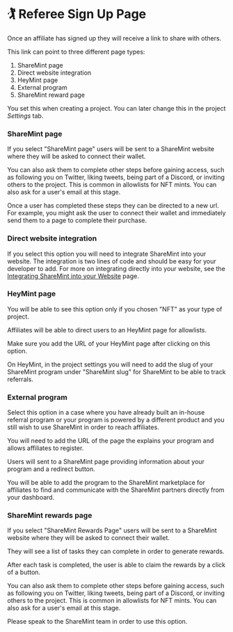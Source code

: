 # 🏌 Referee Sign Up Page

Once an affiliate has signed up they will receive a link to share with others.

This link can point to three different page types:

1. ShareMint page
2. Direct website integration
1. HeyMint page
3. External program
4. ShareMint reward page

You set this when creating a project. You can later change this in the project _Settings_ tab.

### ShareMint page

If you select "ShareMint page" users will be sent to a ShareMint website where they will be asked to connect their wallet.

You can also ask them to complete other steps before gaining access, such as following you on Twitter, liking tweets, being part of a Discord, or inviting others to the project. This is common in allowlists for NFT mints. You can also ask for a user's email at this stage.

Once a user has completed these steps they can be directed to a new url. For example, you might ask the user to connect their wallet and immediately send them to a page to complete their purchase.

### Direct website integration

If you select this option you will need to integrate ShareMint into your website. The integration is two lines of code and should be easy for your developer to add. For more on integrating directly into your website, see the [Integrating ShareMint into your Website](integrating-sharemint-into-your-website.md) page.

### HeyMint page
You will be able to see this option only if you chosen "NFT" as your type of project.

Affiliates will be able to direct users to an HeyMint page for allowlists.

Make sure you add the URL of your HeyMint page after clicking on this option.

On HeyMint, in the project settings you will need to add the slug of your ShareMint program under "ShareMint slug" for ShareMint to be able to track referrals.

### External program

Select this option in a case where you have already built an in-house referral program or your program is powered by a different product and you still wish to use ShareMint in order to reach affiliates.

You will need to add the URL of the page the explains your program and allows affiliates to register.

Users will sent to a ShareMint page providing information about your program and a redirect button.

You will be able to add the program to the ShareMint marketplace for affiliates to find and communicate with the ShareMint partners directly from your dashboard.
### ShareMint rewards page

If you select "ShareMint Rewards Page" users will be sent to a ShareMint website where they will be asked to connect their wallet.

They will see a list of tasks they can complete in order to generate rewards.

After each task is completed, the user is able to claim the rewards by a click of a button.

You can also ask them to complete other steps before gaining access, such as following you on Twitter, liking tweets, being part of a Discord, or inviting others to the project. This is common in allowlists for NFT mints. You can also ask for a user's email at this stage.

Please speak to the ShareMint team in order to use this option.
